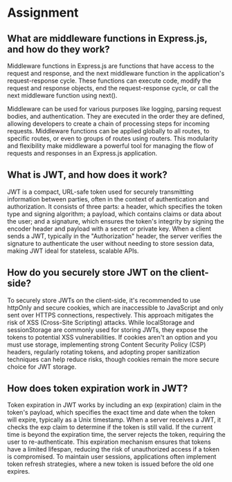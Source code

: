 # Assignment
## What are middleware functions in Express.js, and how do they work?
Middleware functions in Express.js are functions that have access to the request and response, and the next
middleware function in the application's request-response cycle. These functions can execute code, modify the
request and response objects, end the request-response cycle, or call the next middleware function using next().

Middleware can be used for various purposes like logging, parsing request bodies, and authentication. They 
are executed in the order they are defined, allowing developers to create a chain of processing steps for 
incoming requests. Middleware functions can be applied globally to all routes, to specific routes, or even to
groups of routes using routers. This modularity and flexibility make middleware a powerful tool for managing
the flow of requests and responses in an Express.js application.
## What is JWT, and how does it work?
JWT is a compact, URL-safe token used for securely transmitting information between parties, often in the context
of authentication and authorization. It consists of three parts: a header, which specifies the token type and signing
algorithm; a payload, which contains claims or data about the user; and a signature, which ensures the token's
integrity by signing the encoder header and payload with a secret or private key. When a client sends a JWT,
typically in the "Authorization" header, the server verifies the signature to authenticate the user without
needing to store session data, making JWT ideal for stateless, scalable APIs.
## How do you securely store JWT on the client-side?
To securely store JWTs on the client-side, it's recommended to use httpOnly and secure cookies, which are inaccessible 
to JavaScript and only sent over HTTPS connections, respectively. This approach mitigates the risk of XSS 
(Cross-Site Scripting) attacks. While localStorage and sessionStorage are commonly used for storing JWTs, they expose
the tokens to potential XSS vulnerabilities. If cookies aren't an option and you must use storage, implementing strong 
Content Security Policy (CSP) headers, regularly rotating tokens, and adopting proper sanitization techniques can help 
reduce risks, though cookies remain the more secure choice for JWT storage.
## How does token expiration work in JWT?
Token expiration in JWT works by including an exp (expiration) claim in the token's payload, which specifies the exact 
time and date when the token will expire, typically as a Unix timestamp. When a server receives a JWT, it checks the 
exp claim to determine if the token is still valid. If the current time is beyond the expiration time, the server rejects 
the token, requiring the user to re-authenticate. This expiration mechanism ensures that tokens have a limited lifespan, 
reducing the risk of unauthorized access if a token is compromised. To maintain user sessions, applications often implement 
token refresh strategies, where a new token is issued before the old one expires.
